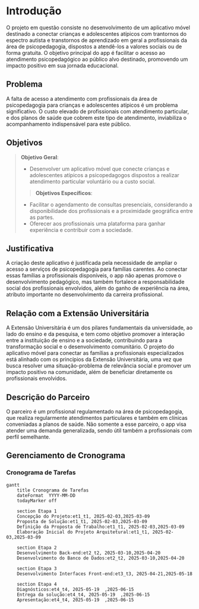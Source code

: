 # Introdução

O projeto em questão consiste no desenvolvimento de um aplicativo móvel destinado a conectar crianças e adolescentes atípicos com trantornos do espectro autista e transtornos de aprendizado em geral a profissionais da área de psicopedagogia, dispostos a atendê-los a valores sociais ou de forma gratuita. O objetivo principal do app é facilitar o acesso ao atendimento psicopedagógico ao público alvo destinado, promovendo um impacto positivo em sua jornada educacional.

## Problema
A falta de acesso a atendimento com profissionais da área de psicopedagogia para crianças e adolescentes atípicos é um problema significativo. O custo elevado de profissionais com atendimento particular, e dos planos de saúde que cobrem este tipo de atendimento, inviabiliza o acompanhamento indispensável para este público.

## Objetivos

> **Objetivo Geral**:
> - Desenvolver um aplicativo móvel que conecte crianças e adolescentes atípicos a psicopedagogos dispostos a realizar atendimento particular voluntário ou a custo social.
> > **Objetivos Específicos**:
> - Facilitar o agendamento de consultas presenciais, considerando a disponibilidade dos profissionais e a proximidade geográfica entre as partes.
> - Oferecer aos profissionais uma plataforma para ganhar experiência e contribuir com a sociedade.
 
## Justificativa

A criação deste aplicativo é justificada pela necessidade de ampliar o acesso a serviços de psicopedagogia para famílias carentes. Ao conectar essas famílias a profissionais disponíveis, o app não apenas promove o desenvolvimento pedagógico, mas também fortalece a responsabilidade social dos profissionais envolvidos, além do ganho de experiência na área, atributo importante no desenvolvimento da carreira profissional.

## Relação com a Extensão Universitária

A Extensão Universitária é um dos pilares fundamentais da universidade, ao lado do ensino e da pesquisa, e tem como objetivo promover a interação entre a instituição de ensino e a sociedade, contribuindo para a transformação social e o desenvolvimento comunitário. O projeto do aplicativo móvel para conectar as famílias a profissionais especializados está alinhado com os princípios da Extensão Universitária, uma vez que busca resolver uma situação-problema de relevância social e promover um impacto positivo na comunidade, além de beneficiar diretamente os profissionais envolvidos.

## Descrição do Parceiro

O parceiro é um profissional regulamentado na área de psicopedagogia, que realiza regularmente atendimentos particulares e também em clínicas conveniadas a planos de saúde. Não somente a esse parceiro, o app visa atender uma demanda generalizada, sendo útil também a profissionais com perfil semelhante.

## Gerenciamento de Cronograma
### Cronograma de Tarefas

```mermaid
gantt
    title Cronograma de Tarefas
    dateFormat  YYYY-MM-DD
    todayMarker off
    
    section Etapa 1
    Concepção do Projeto:et1_t1, 2025-02-03,2025-03-09
    Proposta de Solução:et1_t1, 2025-02-03,2025-03-09
    Definição da Proposta de Trabalho:et1_t1, 2025-02-03,2025-03-09
    Elaboração Inicial do Projeto Arquitetural:et1_t1, 2025-02-03,2025-03-09
        
    section Etapa 2
    Desenvolvimento Back-end:et2_t2, 2025-03-10,2025-04-20
    Desenvolvimento do Banco de Dados:et2_t2, 2025-03-10,2025-04-20

    section Etapa 3
    Desenvolvimento Interfaces Front-end:et3_t3, 2025-04-21,2025-05-18  
   
    section Etapa 4
    Diagnósticos:et4_t4, 2025-05-19  ,2025-06-15 
    Entrega da solução:et4_t4, 2025-05-19  ,2025-06-15 
    Apresentação:et4_t4, 2025-05-19  ,2025-06-15
```